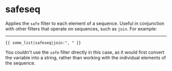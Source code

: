 # safeseq

Applies the `safe` filter to each element of a sequence. Useful in conjunction with other filters that operate on sequences, such as `join`. For example:

---

```htmldjango
{{ some_list|safeseq|join:", " }}
```

You couldn't use the `safe` filter directly in this case, as it would first convert the variable into a string, rather than working with the individual elements of the sequence.
